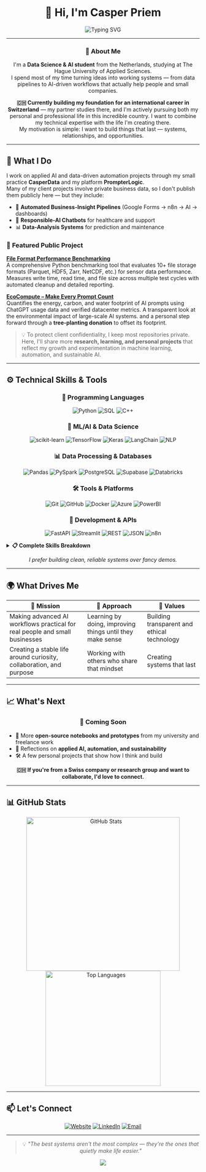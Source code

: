 <div align="center">

# 👋 Hi, I'm Casper Priem

<img src="https://readme-typing-svg.demolab.com?font=Fira+Code&size=24&duration=3000&pause=1000&color=2E86AB&center=true&vCenter=true&width=600&lines=Data+Science+%26+AI+Student;Building+AI+Systems+That+Help+People;Turning+Ideas+Into+Working+Solutions" alt="Typing SVG" />

</div>

---

<div align="center">

### 🎯 About Me

I'm a **Data Science & AI student** from the Netherlands, studying at The Hague University of Applied Sciences.  
I spend most of my time turning ideas into working systems — from data pipelines to AI-driven workflows that actually help people and small companies.

**🇨🇭 Currently building my foundation for an international career in Switzerland** — my partner studies there, and I'm actively pursuing both my personal and professional life in this incredible country. I want to combine my technical expertise with the life I'm creating there.  
My motivation is simple: I want to build things that last — systems, relationships, and opportunities.

</div>

---

## 🧠 What I Do

I work on applied AI and data-driven automation projects through my small practice **CasperData** and my platform **PrompterLogic**.  
Many of my client projects involve private business data, so I don't publish them publicly here — but they include:

- 🔄 **Automated Business-Insight Pipelines** (Google Forms → n8n → AI → dashboards)
- 🤖 **Responsible-AI Chatbots** for healthcare and support
- 📊 **Data-Analysis Systems** for prediction and maintenance

### 🔬 **Featured Public Project**
**[File Format Performance Benchmarking](https://github.com/casperpriem05/Format-research)**  
A comprehensive Python benchmarking tool that evaluates 10+ file storage formats (Parquet, HDF5, Zarr, NetCDF, etc.) for sensor data performance. Measures write time, read time, and file size across multiple test cycles with automated cleanup and detailed reporting.

**[EcoCompute – Make Every Prompt Count](https://github.com/casperpriem05/EcoCompute)**  
Quantifies the energy, carbon, and water footprint of AI prompts using ChatGPT usage data and verified datacenter metrics. A transparent look at the environmental impact of large-scale AI systems. and a personal step forward through a **tree-planting donation** to offset its footprint.

> 💡 To protect client confidentiality, I keep most repositories private.  
> Here, I'll share more **research, learning, and personal projects** that reflect my growth and experimentation in machine learning, automation, and sustainable AI.

---

## ⚙️ Technical Skills & Tools

<div align="center">

### 🐍 Programming Languages

![Python](https://img.shields.io/badge/Python-3776AB?style=for-the-badge&logo=python&logoColor=white)
![SQL](https://img.shields.io/badge/SQL-4479A1?style=for-the-badge&logo=postgresql&logoColor=white)
![C++](https://img.shields.io/badge/C++-00599C?style=for-the-badge&logo=cplusplus&logoColor=white)

</div>

<div align="center">

### 🤖 ML/AI & Data Science

![scikit-learn](https://img.shields.io/badge/scikit--learn-F7931E?style=for-the-badge&logo=scikitlearn&logoColor=white)
![TensorFlow](https://img.shields.io/badge/TensorFlow-FF6F00?style=for-the-badge&logo=tensorflow&logoColor=white)
![Keras](https://img.shields.io/badge/Keras-D00000?style=for-the-badge&logo=keras&logoColor=white)
![LangChain](https://img.shields.io/badge/LangChain-1C3C3C?style=for-the-badge&logo=langchain&logoColor=white)
![NLP](https://img.shields.io/badge/NLP-4CAF50?style=for-the-badge&logo=openai&logoColor=white)

</div>

<div align="center">

### 📊 Data Processing & Databases

![Pandas](https://img.shields.io/badge/Pandas-150458?style=for-the-badge&logo=pandas&logoColor=white)
![PySpark](https://img.shields.io/badge/PySpark-E25A1C?style=for-the-badge&logo=apachespark&logoColor=white)
![PostgreSQL](https://img.shields.io/badge/PostgreSQL-316192?style=for-the-badge&logo=postgresql&logoColor=white)
![Supabase](https://img.shields.io/badge/Supabase-3ECF8E?style=for-the-badge&logo=supabase&logoColor=white)
![Databricks](https://img.shields.io/badge/Databricks-FF3621?style=for-the-badge&logo=databricks&logoColor=white)

</div>

<div align="center">

### 🛠️ Tools & Platforms

![Git](https://img.shields.io/badge/Git-F05032?style=for-the-badge&logo=git&logoColor=white)
![GitHub](https://img.shields.io/badge/GitHub-181717?style=for-the-badge&logo=github&logoColor=white)
![Docker](https://img.shields.io/badge/Docker-2496ED?style=for-the-badge&logo=docker&logoColor=white)
![Azure](https://img.shields.io/badge/Azure-0078D4?style=for-the-badge&logo=microsoftazure&logoColor=white)
![PowerBI](https://img.shields.io/badge/PowerBI-F2C811?style=for-the-badge&logo=powerbi&logoColor=black)

</div>

<div align="center">

### 🔧 Development & APIs

![FastAPI](https://img.shields.io/badge/FastAPI-009688?style=for-the-badge&logo=fastapi&logoColor=white)
![Streamlit](https://img.shields.io/badge/Streamlit-FF4B4B?style=for-the-badge&logo=streamlit&logoColor=white)
![REST](https://img.shields.io/badge/REST_API-02569B?style=for-the-badge&logo=rest&logoColor=white)
![JSON](https://img.shields.io/badge/JSON-000000?style=for-the-badge&logo=json&logoColor=white)
![n8n](https://img.shields.io/badge/n8n-000000?style=for-the-badge&logo=n8n&logoColor=white)

</div>

<details>
<summary><b>📋 Complete Skills Breakdown</b></summary>

<div align="left">

### 💻 **Programming**
- **Python** (Proficient) - Data analysis, ML, automation, APIs
- **SQL** (Proficient) - Database design, complex queries, optimization
- **C++** (Intermediate) - System programming, performance optimization

### 🧠 **ML/AI Specializations**
- **Machine Learning**: scikit-learn, TensorFlow/Keras, Statistical Analysis
- **NLP & LLMs**: Text processing, embeddings, RAG pipelines
- **AI Frameworks**: LangChain for AI applications
- **Data Visualization**: Statistical analysis and insights

### 🗄️ **Data & Databases**
- **Processing**: Pandas, PySpark, Zarr for large datasets
- **Databases**: PostgreSQL, Supabase, ETL pipelines
- **Cloud**: Databricks, Azure data services
- **Acquisition**: Web scraping, API integration

### 🔨 **Development & DevOps**
- **Version Control**: Git/GitHub workflows
- **Containerization**: Docker deployment
- **Cloud**: Azure services and infrastructure
- **Automation**: n8n workflow orchestration

### 📈 **Business Intelligence**
- **Analytics**: Power BI dashboards, Excel advanced features
- **APIs**: REST/JSON API development and integration
- **Web**: Hosting and deployment solutions

### 🎯 **Professional Skills**
- **Methodology**: Agile, Project planning, Stakeholder alignment
- **Ethics**: AI Ethics, Responsible AI development
- **Communication**: Technical documentation, Markdown
- **Operations**: MLOps, Model deployment and monitoring

</div>

</details>

<div align="center">

*I prefer building clean, reliable systems over fancy demos.*

</div>

---

## 🌍 What Drives Me

<div align="center">

| 🎯 **Mission** | 🔧 **Approach** | 🌱 **Values** |
|---|---|---|
| Making advanced AI workflows practical for real people and small businesses | Learning by doing, improving things until they make sense | Building transparent and ethical technology |
| Creating a stable life around curiosity, collaboration, and purpose | Working with others who share that mindset | Creating systems that last |

</div>

---

## 📈 What's Next

<div align="center">

### 🚀 Coming Soon

</div>

- 📓 More **open-source notebooks and prototypes** from my university and freelance work  
- 💭 Reflections on **applied AI, automation, and sustainability**  
- 🛠️ A few personal projects that show how I think and build

<div align="center">

**🇨🇭 If you're from a Swiss company or research group and want to collaborate, I'd love to connect.**

</div>

---

## 📊 GitHub Stats

<div align="center">

<img src="https://github-readme-stats.vercel.app/api?username=casperpriem05&show_icons=true&theme=tokyonight&hide_border=true&count_private=true&include_all_commits=true&show_owner=true" alt="GitHub Stats" width="400" />

<img src="https://github-readme-stats.vercel.app/api/top-langs/?username=casperpriem05&layout=compact&theme=tokyonight&hide_border=true" alt="Top Languages" width="300" />

</div>

---

## 📫 Let's Connect

<div align="center">

[![Website](https://img.shields.io/badge/Website-PrompterLogic.com-2E86AB?style=for-the-badge&logo=googlechrome&logoColor=white)](https://prompterlogic.com)
[![LinkedIn](https://img.shields.io/badge/LinkedIn-Connect-0077B5?style=for-the-badge&logo=linkedin&logoColor=white)](https://linkedin.com/in/casperpriem)
[![Email](https://img.shields.io/badge/Email-me@casperdatascientist.com-D14836?style=for-the-badge&logo=gmail&logoColor=white)](mailto:me@casperdatascientist.com)

</div>

---

<div align="center">

> 💡 *"The best systems aren't the most complex — they're the ones that quietly make life easier."*

<img src="https://capsule-render.vercel.app/api?type=waving&color=gradient&height=100&section=footer" />

</div>
